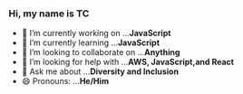 ### Hi, my name is TC


- 🔭 I’m currently working on ...**JavaScript**
- 🌱 I’m currently learning ...**JavaScript**
- 👯 I’m looking to collaborate on ...**Anything**
- 🤔 I’m looking for help with ...**AWS, JavaScript,and React**
- 💬 Ask me about ...**Diversity and Inclusion**
- 😄 Pronouns: ...**He/Him**
